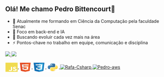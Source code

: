 ## Olá! Me chamo Pedro Bittencourt👋

 
- 🔭 Atualmente me formando em Ciência da Computação pela faculdade Senac
- 🌱 Foco em back-end e IA
- 🤔 Buscando evoluir cada vez mais na área
- ⚡ Pontos-chave no trabalho em equipe, comunicação e disciplina

<div> 
<a href= "https://beacons.ai/pezbittencourt">
<img height="180cm" src="https://github-readme-stats.vercel.app/api?username=pezbittencourt&shot_icons=false&theme=dark&include_all_commits=true&count_private"/>
<img height="180cm" src=" https://github-readme-stats.vercel.app/api/top-langs/?username=pezbittencourt&layout=compact&langs_count=16&theme=dark"/>
</div>
<div style="display: inline_block"><br>
  <img align="center" alt="Pedro-Js" height="30" width="40" src="https://raw.githubusercontent.com/devicons/devicon/master/icons/javascript/javascript-plain.svg">
  <img align="center" alt="Pedro-HTML" height="30" width="40" src="https://raw.githubusercontent.com/devicons/devicon/master/icons/html5/html5-original.svg">
  <img align="center" alt="Pedro-CSS" height="30" width="40" src="https://raw.githubusercontent.com/devicons/devicon/master/icons/css3/css3-original.svg">
  <img align="center" alt="Pedro-Python" height="30" width="40" src="https://raw.githubusercontent.com/devicons/devicon/master/icons/python/python-original.svg">
  <img align="center" alt="Rafa-Csharp" height="30" width="40" src="https://cdn.jsdelivr.net/gh/devicons/devicon@latest/icons/cplusplus/cplusplus-original.svg" />
  <img align="center" alt="Pedro-aws" height="30" width="40" src="https://cdn.jsdelivr.net/gh/devicons/devicon@latest/icons/amazonwebservices/amazonwebservices-original-wordmark.svg" />
          
          
          
</div>
